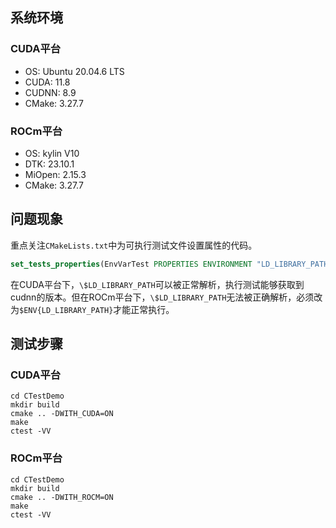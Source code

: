 ## 系统环境

### CUDA平台

- OS: Ubuntu 20.04.6 LTS
- CUDA: 11.8
- CUDNN: 8.9
- CMake: 3.27.7

### ROCm平台

- OS: kylin V10
- DTK: 23.10.1
- MiOpen: 2.15.3
- CMake: 3.27.7

## 问题现象

重点关注`CMakeLists.txt`中为可执行测试文件设置属性的代码。

```cmake
set_tests_properties(EnvVarTest PROPERTIES ENVIRONMENT "LD_LIBRARY_PATH=/work/Paddle/build/python/paddle/libs:\$LD_LIBRARY_PATH")
```

在CUDA平台下，`\$LD_LIBRARY_PATH`可以被正常解析，执行测试能够获取到cudnn的版本。但在ROCm平台下，`\$LD_LIBRARY_PATH`无法被正确解析，必须改为`$ENV{LD_LIBRARY_PATH}`才能正常执行。

## 测试步骤

### CUDA平台

```shell
cd CTestDemo
mkdir build
cmake .. -DWITH_CUDA=ON
make
ctest -VV
```

### ROCm平台

```shell
cd CTestDemo
mkdir build
cmake .. -DWITH_ROCM=ON
make
ctest -VV
```
